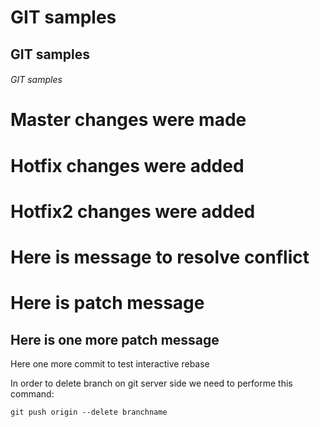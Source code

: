 # GIT samples 
## GIT samples 
###### GIT samples 

# Master changes were made
# Hotfix changes were added
# Hotfix2 changes were added
# Here is message to resolve conflict
# Here is patch message
## Here is one more patch message
Here one more commit to test interactive rebase

In order to delete branch on git server side we need to performe this command:
```
git push origin --delete branchname
```
